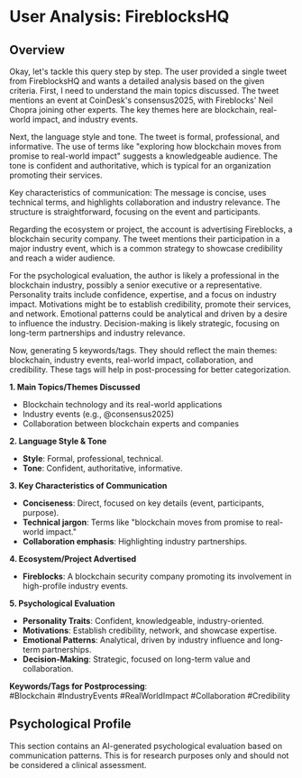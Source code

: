 # User Analysis: FireblocksHQ

## Overview

<think>
Okay, let's tackle this query step by step. The user provided a single tweet from FireblocksHQ and wants a detailed analysis based on the given criteria. First, I need to understand the main topics discussed. The tweet mentions an event at CoinDesk's consensus2025, with Fireblocks' Neil Chopra joining other experts. The key themes here are blockchain, real-world impact, and industry events.

Next, the language style and tone. The tweet is formal, professional, and informative. The use of terms like "exploring how blockchain moves from promise to real-world impact" suggests a knowledgeable audience. The tone is confident and authoritative, which is typical for an organization promoting their services.

Key characteristics of communication: The message is concise, uses technical terms, and highlights collaboration and industry relevance. The structure is straightforward, focusing on the event and participants.

Regarding the ecosystem or project, the account is advertising Fireblocks, a blockchain security company. The tweet mentions their participation in a major industry event, which is a common strategy to showcase credibility and reach a wider audience.

For the psychological evaluation, the author is likely a professional in the blockchain industry, possibly a senior executive or a representative. Personality traits include confidence, expertise, and a focus on industry impact. Motivations might be to establish credibility, promote their services, and network. Emotional patterns could be analytical and driven by a desire to influence the industry. Decision-making is likely strategic, focusing on long-term partnerships and industry relevance.

Now, generating 5 keywords/tags. They should reflect the main themes: blockchain, industry events, real-world impact, collaboration, and credibility. These tags will help in post-processing for better categorization.
</think>

**1. Main Topics/Themes Discussed**  
- Blockchain technology and its real-world applications  
- Industry events (e.g., @consensus2025)  
- Collaboration between blockchain experts and companies  

**2. Language Style & Tone**  
- **Style**: Formal, professional, technical.  
- **Tone**: Confident, authoritative, informative.  

**3. Key Characteristics of Communication**  
- **Conciseness**: Direct, focused on key details (event, participants, purpose).  
- **Technical jargon**: Terms like "blockchain moves from promise to real-world impact."  
- **Collaboration emphasis**: Highlighting industry partnerships.  

**4. Ecosystem/Project Advertised**  
- **Fireblocks**: A blockchain security company promoting its involvement in high-profile industry events.  

**5. Psychological Evaluation**  
- **Personality Traits**: Confident, knowledgeable, industry-oriented.  
- **Motivations**: Establish credibility, network, and showcase expertise.  
- **Emotional Patterns**: Analytical, driven by industry influence and long-term partnerships.  
- **Decision-Making**: Strategic, focused on long-term value and collaboration.  

**Keywords/Tags for Postprocessing**:  
#Blockchain #IndustryEvents #RealWorldImpact #Collaboration #Credibility

## Psychological Profile

This section contains an AI-generated psychological evaluation based on communication patterns. This is for research purposes only and should not be considered a clinical assessment.